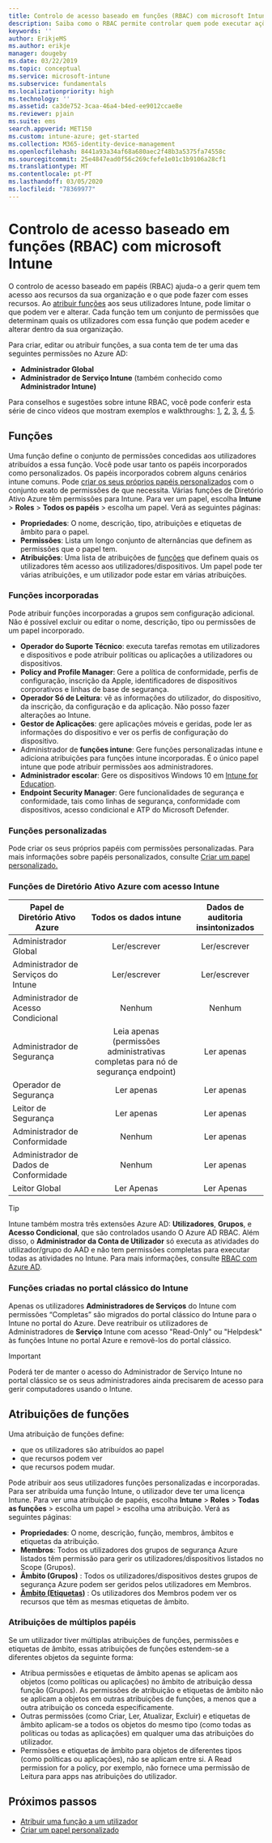 ```yaml
---
title: Controlo de acesso baseado em funções (RBAC) com microsoft Intune
description: Saiba como o RBAC permite controlar quem pode executar ações e fazer alterações no Microsoft Intune.
keywords: ''
author: ErikjeMS
ms.author: erikje
manager: dougeby
ms.date: 03/22/2019
ms.topic: conceptual
ms.service: microsoft-intune
ms.subservice: fundamentals
ms.localizationpriority: high
ms.technology: ''
ms.assetid: ca3de752-3caa-46a4-b4ed-ee9012ccae8e
ms.reviewer: pjain
ms.suite: ems
search.appverid: MET150
ms.custom: intune-azure; get-started
ms.collection: M365-identity-device-management
ms.openlocfilehash: 8441a93a34af68a680aec2f48b3a5375fa74558c
ms.sourcegitcommit: 25e4847ead0f56c269cfefe1e01c1b9106a28cf1
ms.translationtype: MT
ms.contentlocale: pt-PT
ms.lasthandoff: 03/05/2020
ms.locfileid: "78369977"
---
```

# <a name="role-based-access-control-rbac-with-microsoft-intune"></a>Controlo de acesso baseado em funções (RBAC) com microsoft Intune

O controlo de acesso baseado em papéis (RBAC) ajuda-o a gerir quem tem acesso aos recursos da sua organização e o que pode fazer com esses recursos.  Ao [atribuir funções](assign-role.md) aos seus utilizadores Intune, pode limitar o que podem ver e alterar. Cada função tem um conjunto de permissões que determinam quais os utilizadores com essa função que podem aceder e alterar dentro da sua organização.

Para criar, editar ou atribuir funções, a sua conta tem de ter uma das seguintes permissões no Azure AD:
- **Administrador Global**
- **Administrador de Serviço Intune** (também conhecido como **Administrador Intune)**

Para conselhos e sugestões sobre intune RBAC, você pode conferir esta série de cinco vídeos que mostram exemplos e walkthroughs: [1](https://www.youtube.com/watch?v=5deXLMLcnKY), [2](https://www.youtube.com/watch?v=38dnMBLuxbQ), [3](https://www.youtube.com/watch?v=6vqg9cAkMbY), [4](https://www.youtube.com/watch?v=5yOLajFFMHE), [5](https://www.youtube.com/watch?v=P5DDvsSF4Wk).

## <a name="roles"></a>Funções
Uma função define o conjunto de permissões concedidas aos utilizadores atribuídos a essa função.
Você pode usar tanto os papéis incorporados como personalizados. Os papéis incorporados cobrem alguns cenários intune comuns. Pode [criar os seus próprios papéis personalizados](create-custom-role.md) com o conjunto exato de permissões de que necessita. Várias funções de Diretório Ativo Azure têm permissões para Intune.
Para ver um papel, escolha **Intune** > **Roles** > **Todos os papéis** > escolha um papel. Verá as seguintes páginas:

- **Propriedades**: O nome, descrição, tipo, atribuições e etiquetas de âmbito para o papel. 
- **Permissões**: Lista um longo conjunto de alternâncias que definem as permissões que o papel tem.
- **Atribuições**: Uma lista de atribuições de [funções]( assign-role.md) que definem quais os utilizadores têm acesso aos utilizadores/dispositivos. Um papel pode ter várias atribuições, e um utilizador pode estar em várias atribuições.

### <a name="built-in-roles"></a>Funções incorporadas
Pode atribuir funções incorporadas a grupos sem configuração adicional. Não é possível excluir ou editar o nome, descrição, tipo ou permissões de um papel incorporado.

- **Operador do Suporte Técnico**: executa tarefas remotas em utilizadores e dispositivos e pode atribuir políticas ou aplicações a utilizadores ou dispositivos.
- **Policy and Profile Manager**: Gere a política de conformidade, perfis de configuração, inscrição da Apple, identificadores de dispositivos corporativos e linhas de base de segurança.
- **Operador Só de Leitura**: vê as informações do utilizador, do dispositivo, da inscrição, da configuração e da aplicação. Não posso fazer alterações ao Intune.
- **Gestor de Aplicações**: gere aplicações móveis e geridas, pode ler as informações do dispositivo e ver os perfis de configuração do dispositivo.
- Administrador de **funções intune**: Gere funções personalizadas intune e adiciona atribuições para funções intune incorporadas. É o único papel intune que pode atribuir permissões aos administradores.
- **Administrador escolar**: Gere os dispositivos Windows 10 em [Intune for Education](../introduction-intune-education.md).
- **Endpoint Security Manager**: Gere funcionalidades de segurança e conformidade, tais como linhas de segurança, conformidade com dispositivos, acesso condicional e ATP do Microsoft Defender.

### <a name="custom-roles"></a>Funções personalizadas
Pode criar os seus próprios papéis com permissões personalizadas. Para mais informações sobre papéis personalizados, consulte [Criar um papel personalizado.](create-custom-role.md)

### <a name="azure-active-directory-roles-with-intune-access"></a>Funções de Diretório Ativo Azure com acesso Intune
| Papel de Diretório Ativo Azure | Todos os dados intune | Dados de auditoria insintonizados |
| --- | :---: | :---: |
| Administrador Global | Ler/escrever | Ler/escrever |
| Administrador de Serviços do Intune | Ler/escrever | Ler/escrever |
| Administrador de Acesso Condicional | Nenhum | Nenhum |
| Administrador de Segurança | Leia apenas (permissões administrativas completas para nó de segurança endpoint) | Ler apenas |
| Operador de Segurança | Ler apenas | Ler apenas |
| Leitor de Segurança | Ler apenas | Ler apenas |
| Administrador de Conformidade | Nenhum | Ler apenas |
| Administrador de Dados de Conformidade | Nenhum | Ler apenas |
| Leitor Global | Ler Apenas | Ler Apenas |

> [!TIP]
> Intune também mostra três extensões Azure AD: **Utilizadores**, **Grupos**, e **Acesso Condicional**, que são controlados usando O Azure AD RBAC. Além disso, o **Administrador da Conta de Utilizador** só executa as atividades do utilizador/grupo do AAD e não tem permissões completas para executar todas as atividades no Intune. Para mais informações, consulte [RBAC com Azure AD](https://docs.microsoft.com/azure/active-directory/active-directory-assign-admin-roles).
### <a name="roles-created-in-the-intune-classic-portal"></a>Funções criadas no portal clássico do Intune
Apenas os utilizadores **Administradores de Serviços** do Intune com permissões “Completas” são migrados do portal clássico do Intune para o Intune no portal do Azure. Deve reatribuir os utilizadores de Administradores de **Serviço** Intune com acesso "Read-Only" ou "Helpdesk" às funções Intune no portal Azure e removê-los do portal clássico.
> [!IMPORTANT]
> Poderá ter de manter o acesso do Administrador de Serviço Intune no portal clássico se os seus administradores ainda precisarem de acesso para gerir computadores usando o Intune.

## <a name="role-assignments"></a>Atribuições de funções
Uma atribuição de funções define:

- que os utilizadores são atribuídos ao papel
- que recursos podem ver
- que recursos podem mudar.

Pode atribuir aos seus utilizadores funções personalizadas e incorporadas. Para ser atribuída uma função Intune, o utilizador deve ter uma licença Intune.
Para ver uma atribuição de papéis, escolha **Intune** > **Roles** > **Todas as funções** > escolha um papel > escolha uma atribuição. Verá as seguintes páginas:

- **Propriedades**: O nome, descrição, função, membros, âmbitos e etiquetas da atribuição.
- **Membros**: Todos os utilizadores dos grupos de segurança Azure listados têm permissão para gerir os utilizadores/dispositivos listados no Scope (Grupos).
- **Âmbito (Grupos)** : Todos os utilizadores/dispositivos destes grupos de segurança Azure podem ser geridos pelos utilizadores em Membros.
- **[Âmbito (Etiquetas)](scope-tags.md)** : Os utilizadores dos Membros podem ver os recursos que têm as mesmas etiquetas de âmbito.

### <a name="multiple-role-assignments"></a>Atribuições de múltiplos papéis
Se um utilizador tiver múltiplas atribuições de funções, permissões e etiquetas de âmbito, essas atribuições de funções estendem-se a diferentes objetos da seguinte forma:

- Atribua permissões e etiquetas de âmbito apenas se aplicam aos objetos (como políticas ou aplicações) no âmbito de atribuição dessa função (Grupos). As permissões de atribuição e etiquetas de âmbito não se aplicam a objetos em outras atribuições de funções, a menos que a outra atribuição os conceda especificamente.
- Outras permissões (como Criar, Ler, Atualizar, Excluir) e etiquetas de âmbito aplicam-se a todos os objetos do mesmo tipo (como todas as políticas ou todas as aplicações) em qualquer uma das atribuições do utilizador.
- Permissões e etiquetas de âmbito para objetos de diferentes tipos (como políticas ou aplicações), não se aplicam entre si. A Read permission for a policy, por exemplo, não fornece uma permissão de Leitura para apps nas atribuições do utilizador.

## <a name="next-steps"></a>Próximos passos
- [Atribuir uma função a um utilizador](assign-role.md)
- [Criar um papel personalizado](create-custom-role.md)
